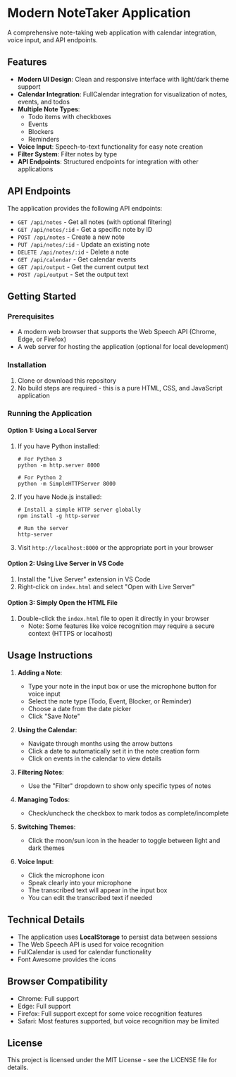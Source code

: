 # Modern NoteTaker Application

A comprehensive note-taking web application with calendar integration, voice input, and API endpoints.

## Features

- **Modern UI Design**: Clean and responsive interface with light/dark theme support
- **Calendar Integration**: FullCalendar integration for visualization of notes, events, and todos
- **Multiple Note Types**: 
  - Todo items with checkboxes
  - Events
  - Blockers
  - Reminders
- **Voice Input**: Speech-to-text functionality for easy note creation
- **Filter System**: Filter notes by type
- **API Endpoints**: Structured endpoints for integration with other applications

## API Endpoints

The application provides the following API endpoints:

- `GET /api/notes` - Get all notes (with optional filtering)
- `GET /api/notes/:id` - Get a specific note by ID
- `POST /api/notes` - Create a new note
- `PUT /api/notes/:id` - Update an existing note
- `DELETE /api/notes/:id` - Delete a note
- `GET /api/calendar` - Get calendar events
- `GET /api/output` - Get the current output text
- `POST /api/output` - Set the output text

## Getting Started

### Prerequisites

- A modern web browser that supports the Web Speech API (Chrome, Edge, or Firefox)
- A web server for hosting the application (optional for local development)

### Installation

1. Clone or download this repository
2. No build steps are required - this is a pure HTML, CSS, and JavaScript application

### Running the Application

#### Option 1: Using a Local Server

1. If you have Python installed:
   ```
   # For Python 3
   python -m http.server 8000
   
   # For Python 2
   python -m SimpleHTTPServer 8000
   ```

2. If you have Node.js installed:
   ```
   # Install a simple HTTP server globally
   npm install -g http-server
   
   # Run the server
   http-server
   ```

3. Visit `http://localhost:8000` or the appropriate port in your browser

#### Option 2: Using Live Server in VS Code

1. Install the "Live Server" extension in VS Code
2. Right-click on `index.html` and select "Open with Live Server"

#### Option 3: Simply Open the HTML File

1. Double-click the `index.html` file to open it directly in your browser
   - Note: Some features like voice recognition may require a secure context (HTTPS or localhost)

## Usage Instructions

1. **Adding a Note**:
   - Type your note in the input box or use the microphone button for voice input
   - Select the note type (Todo, Event, Blocker, or Reminder)
   - Choose a date from the date picker
   - Click "Save Note"

2. **Using the Calendar**:
   - Navigate through months using the arrow buttons
   - Click a date to automatically set it in the note creation form
   - Click on events in the calendar to view details

3. **Filtering Notes**:
   - Use the "Filter" dropdown to show only specific types of notes

4. **Managing Todos**:
   - Check/uncheck the checkbox to mark todos as complete/incomplete

5. **Switching Themes**:
   - Click the moon/sun icon in the header to toggle between light and dark themes

6. **Voice Input**:
   - Click the microphone icon
   - Speak clearly into your microphone
   - The transcribed text will appear in the input box
   - You can edit the transcribed text if needed

## Technical Details

- The application uses **LocalStorage** to persist data between sessions
- The Web Speech API is used for voice recognition
- FullCalendar is used for calendar functionality
- Font Awesome provides the icons

## Browser Compatibility

- Chrome: Full support
- Edge: Full support
- Firefox: Full support except for some voice recognition features
- Safari: Most features supported, but voice recognition may be limited

## License

This project is licensed under the MIT License - see the LICENSE file for details. 